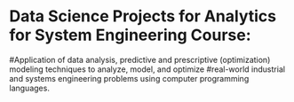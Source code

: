 # Data Science Projects for Analytics for System Engineering Course: 

#Application of data analysis, predictive and prescriptive (optimization) modeling techniques to analyze, model, and optimize #real-world industrial and systems engineering problems using computer programming languages. 

